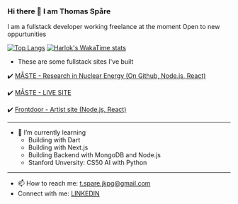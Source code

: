### Hi there 👋 I am Thomas Spåre

I am a fullstack developer working freelance at the moment
Open to new oppurtunities

[![Top Langs](https://github-readme-stats.vercel.app/api/top-langs/?username=ThomasSpare&layout=pie)](https://github.com/ThomasSpare/github-readme-stats)
[![Harlok's WakaTime stats](https://github-readme-stats.vercel.app/api/wakatime?username=ThomasSpare)](https://github.com/ThomasSpare/github-readme-stats)

-  These are some fullstack sites I've built
  
✔️ 
[MÅSTE - Research in Nuclear Energy (On Github, Node.js, React)](https://github.com/ThomasSpare/maste_science)

✔️ [MÅSTE - LIVE SITE](https://maste.nu/)

✔️ [Frontdoor - Artist site (Node.js, React)](https://bigjohnmuzik.se/)

---------------------------


      
- 🌱 I’m currently learning
    - Building with Dart
    - Building with Next.js
    - Building Backend with MongoDB and Node.js
    - Stanford Unversity: CS50 AI with Python

----------------------------
   
- 📫 How to reach me: t.spare.jkpg@gmail.com
- Connect with me:  [LINKEDIN](https://www.linkedin.com/in/thomas-sp%C3%A5re-93b748133/?originalSubdomain=se)


